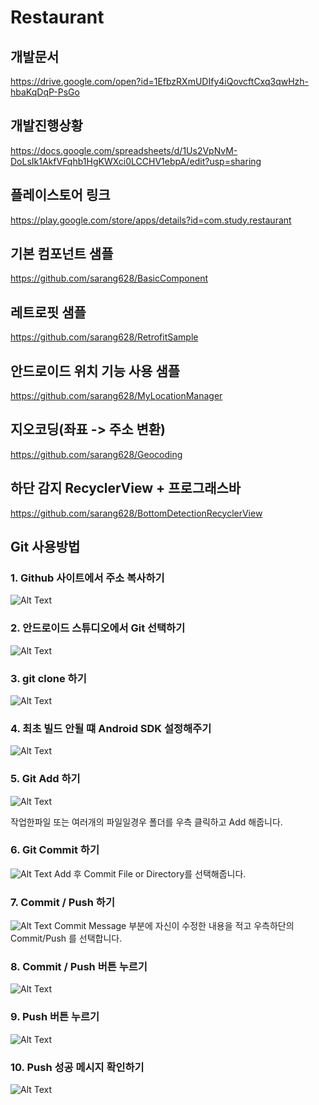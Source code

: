# Restaurant

## 개발문서
https://drive.google.com/open?id=1EfbzRXmUDIfy4iQovcftCxq3qwHzh-hbaKqDqP-PsGo

## 개발진행상황
https://docs.google.com/spreadsheets/d/1Us2VpNvM-DoLsIk1AkfVFqhb1HgKWXci0LCCHV1ebpA/edit?usp=sharing

## 플레이스토어 링크
https://play.google.com/store/apps/details?id=com.study.restaurant

## 기본 컴포넌트 샘플
https://github.com/sarang628/BasicComponent

## 레트로핏 샘플
https://github.com/sarang628/RetrofitSample

## 안드로이드 위치 기능 사용 샘플
https://github.com/sarang628/MyLocationManager

## 지오코딩(좌표 -> 주소 변환)
https://github.com/sarang628/Geocoding

## 하단 감지 RecyclerView + 프로그래스바
https://github.com/sarang628/BottomDetectionRecyclerView

## Git 사용방법
### 1. Github 사이트에서 주소 복사하기
![Alt Text](sample/git/0.png)

### 2. 안드로이드 스튜디오에서 Git 선택하기
![Alt Text](sample/git/1.png)

### 3. git clone 하기
![Alt Text](sample/git/2.png)

### 4. 최초 빌드 안될 떄 Android SDK 설정해주기
![Alt Text](sample/git/3.png)

### 5. Git Add 하기
![Alt Text](sample/git/4.png)

작업한파일 또는 여러개의 파일일경우 폴더를 우측 클릭하고 Add 해줍니다.

### 6. Git Commit 하기
![Alt Text](sample/git/5.png)
Add 후 Commit File or Directory를 선택해줍니다.

### 7. Commit / Push 하기
![Alt Text](sample/git/6.png)
Commit Message 부분에 자신이 수정한 내용을 적고
우측하단의 Commit/Push 를 선택합니다.

### 8. Commit / Push 버튼 누르기
![Alt Text](sample/git/7.png)

### 9. Push 버튼 누르기
![Alt Text](sample/git/8.png)

### 10. Push 성공 메시지 확인하기
![Alt Text](sample/git/9.png)
